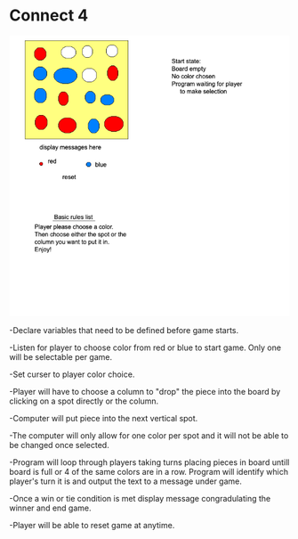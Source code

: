 

# Connect 4

![wireframe](wireframe.png)

-Declare variables that need to be defined before game starts.

-Listen for player to choose color from red or blue to start game. Only one will be selectable per game.

-Set curser to player color choice. 

-Player will have to choose a column to "drop" the piece into the board by clicking on a spot directly or the column.

-Computer will put piece into the next vertical spot.

-The computer will only allow for one color per spot and it will not be able to be changed once selected. 

-Program will loop through players taking turns placing pieces in board untill board is full or 4 of the same colors are in a row. Program will identify which player's turn it is and output the text to a message under game. 

-Once a win or tie condition is met display message congradulating the winner and end game.

-Player will be able to reset game at anytime.
